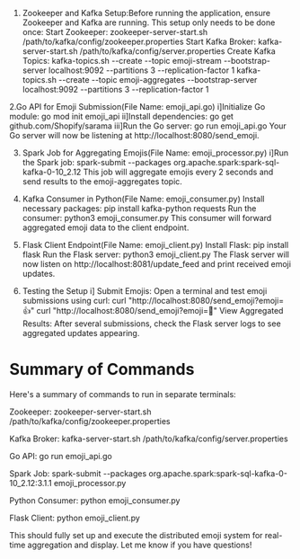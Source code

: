 1. Zookeeper and Kafka Setup:Before running the application, ensure Zookeeper and Kafka are running. This setup only needs to be done once:
  Start Zookeeper:
        zookeeper-server-start.sh /path/to/kafka/config/zookeeper.properties
  Start Kafka Broker:
        kafka-server-start.sh /path/to/kafka/config/server.properties
  Create Kafka Topics:
        kafka-topics.sh --create --topic emoji-stream --bootstrap-server localhost:9092 --partitions 3 --replication-factor 1
        kafka-topics.sh --create --topic emoji-aggregates --bootstrap-server localhost:9092 --partitions 3 --replication-factor 1


2.Go API for Emoji Submission(File Name: emoji_api.go)
  i]Initialize Go module:  go mod init emoji_api
  ii]Install dependencies: go get github.com/Shopify/sarama
  iii]Run the Go server:   go run emoji_api.go
Your Go server will now be listening at http://localhost:8080/send_emoji.


3. Spark Job for Aggregating Emojis(File Name: emoji_processor.py)
   i]Run the Spark job:    spark-submit --packages org.apache.spark:spark-sql-kafka-0-10_2.12
This job will aggregate emojis every 2 seconds and send results to the emoji-aggregates topic.


4. Kafka Consumer in Python(File Name: emoji_consumer.py)
   Install necessary packages:  pip install kafka-python requests
   Run the consumer:            python3 emoji_consumer.py
This consumer will forward aggregated emoji data to the client endpoint.


5. Flask Client Endpoint(File Name: emoji_client.py)
   Install Flask:               pip install flask
   Run the Flask server:        python3 emoji_client.py
The Flask server will now listen on http://localhost:8081/update_feed and print received emoji updates.


6. Testing the Setup
    i] Submit Emojis: Open a terminal and test emoji submissions using curl:
          curl "http://localhost:8080/send_emoji?emoji=👍"
          curl "http://localhost:8080/send_emoji?emoji=🎉"
View Aggregated Results: After several submissions, check the Flask server logs to see aggregated updates appearing.

# Summary of Commands

Here's a summary of commands to run in separate terminals:

Zookeeper:       zookeeper-server-start.sh /path/to/kafka/config/zookeeper.properties

Kafka Broker:    kafka-server-start.sh /path/to/kafka/config/server.properties

Go API:          go run emoji_api.go

Spark Job:       spark-submit --packages org.apache.spark:spark-sql-kafka-0-10_2.12:3.1.1 emoji_processor.py

Python Consumer: python emoji_consumer.py

Flask Client:    python emoji_client.py

This should fully set up and execute the distributed emoji system for real-time aggregation and display. Let me know if you have questions!
